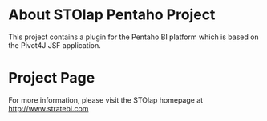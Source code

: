 About STOlap Pentaho Project
=======

This project contains a plugin for the Pentaho BI platform which is based on the Pivot4J JSF application. 

Project Page
=======

For more information, please visit the STOlap homepage at http://www.stratebi.com

